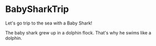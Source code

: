 # BabySharkTrip
Let's go trip to the sea with a Baby Shark!

The baby shark grew up in a dolphin flock.
That's why he swims like a dolphin.
